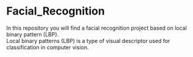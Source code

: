 # Facial_Recognition
In this repository you will find a facial recognition project based on local binary pattern (LBP). <br/>
Local binary patterns (LBP) is a type of visual descriptor used for classification in computer vision.
